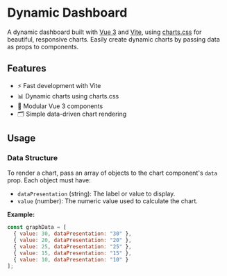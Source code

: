 # Dynamic Dashboard

A dynamic dashboard built with [Vue 3](https://vuejs.org/) and [Vite](https://vitejs.dev/), using [charts.css](https://chartscss.org/) for beautiful, responsive charts. Easily create dynamic charts by passing data as props to components.

## Features

- ⚡️ Fast development with Vite
- 📊 Dynamic charts using charts.css
- 🧩 Modular Vue 3 components
- 🗂️ Simple data-driven chart rendering

## Usage

### Data Structure

To render a chart, pass an array of objects to the chart component's `data` prop. Each object must have:

- `dataPresentation` (string): The label or value to display.
- `value` (number): The numeric value used to calculate the chart.

**Example:**
```js
const graphData = [
  { value: 30, dataPresentation: "30" },
  { value: 20, dataPresentation: "20" },
  { value: 25, dataPresentation: "25" },
  { value: 15, dataPresentation: "15" },
  { value: 10, dataPresentation: "10" }
];
```
